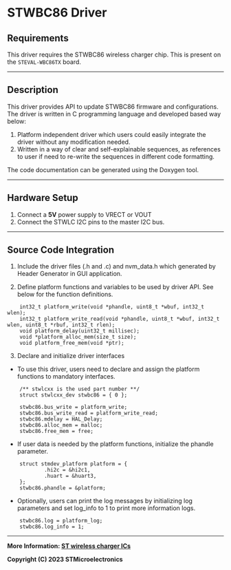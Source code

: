 # STWBC86 Driver

## Requirements

This driver requires the STWBC86 wireless charger chip. This is present on the `STEVAL-WBC86TX` board.


------

## Description

This driver provides API to update STWBC86 firmware and configurations. The driver is written in C programming language and developed based way below:
1.	Platform independent driver which users could easily integrate the driver without any modification needed.
1.	Written in a way of clear and self-explainable sequences, as references to user if need to re-write the sequences in different code formatting.

The code documentation can be generated using the Doxygen tool.


------

## Hardware Setup
1. Connect a **5V** power supply to VRECT or VOUT
2. Connect the STWLC I2C pins to the master I2C bus.

------

## Source Code Integration
1. Include the driver files (.h and .c) and nvm_data.h which generated by Header Generator in GUI application.

2. Define platform functions and variables to be used by driver API. See below for the function definitions.

```
    int32_t platform_write(void *phandle, uint8_t *wbuf, int32_t wlen);
    int32_t platform_write_read(void *phandle, uint8_t *wbuf, int32_t wlen, uint8_t *rbuf, int32_t rlen);
    void platform_delay(uint32_t millisec);
    void *platform_alloc_mem(size_t size);
    void platform_free_mem(void *ptr);
```

3. Declare and initialize driver interfaces
- To use this driver, users need to declare and assign the platform functions to mandatory interfaces.

```
    /** stwlcxx is the used part number **/
    struct stwlcxx_dev stwbc86 = { 0 };

    stwbc86.bus_write = platform_write;
    stwbc86.bus_write_read = platform_write_read;
    stwbc86.mdelay = HAL_Delay;
    stwbc86.alloc_mem = malloc;
    stwbc86.free_mem = free;
```

- If user data is needed by the platform functions, initialize the phandle parameter.

```
    struct stmdev_platform platform = {
            .hi2c = &hi2c1,
            .huart = &huart3,
    };
    stwbc86.phandle = &platform;
```

- Optionally, users can print the log messages by initializing log parameters and set log_info to 1 to print more information logs.

```
    stwbc86.log = platform_log;
    stwbc86.log_info = 1;
```

------

**More Information: [ST wireless charger ICs](https://www.st.com/en/power-management/wireless-charger-ics)**

**Copyright (C) 2023 STMicroelectronics**